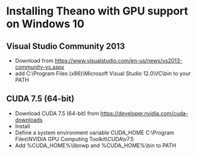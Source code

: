 # Installing Theano with GPU support on Windows 10

## Visual Studio Community 2013
 - Download from https://www.visualstudio.com/en-us/news/vs2013-community-vs.aspx
 - add C:\Program Files (x86)\Microsoft Visual Studio 12.0\VC\bin to your PATH

## CUDA 7.5 (64-bit)
 - Download CUDA 7.5 (64-bit) from https://developer.nvidia.com/cuda-downloads
 - Install
 - Define a system environment variable CUDA_HOME C:\Program Files\NVIDIA GPU Computing Toolkit\CUDA\v7.5
 - Add %CUDA_HOME%\libnwp and %CUDA_HOME%\bin to PATH
